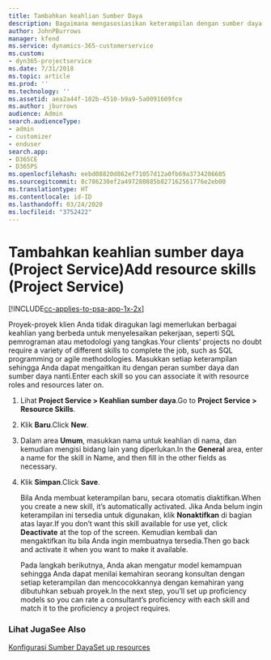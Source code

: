 ```yaml
---
title: Tambahkan keahlian Sumber Daya
description: Bagaimana mengasosiasikan keterampilan dengan sumber daya dalam Project Service
author: JohnPBurrows
manager: kfend
ms.service: dynamics-365-customerservice
ms.custom:
- dyn365-projectservice
ms.date: 7/31/2018
ms.topic: article
ms.prod: ''
ms.technology: ''
ms.assetid: aea2a44f-102b-4510-b9a9-5a0091609fce
ms.author: jburrows
audience: Admin
search.audienceType:
- admin
- customizer
- enduser
search.app:
- D365CE
- D365PS
ms.openlocfilehash: eebd08820d862ef71057d12a0fb69a3734206605
ms.sourcegitcommit: 8c786230ef2a497280885b827162561776e2eb00
ms.translationtype: HT
ms.contentlocale: id-ID
ms.lasthandoff: 03/24/2020
ms.locfileid: "3752422"
---
```

# <a name="add-resource-skills-project-service"></a><span data-ttu-id="2f0ea-103">Tambahkan keahlian sumber daya (Project Service)</span><span class="sxs-lookup"><span data-stu-id="2f0ea-103">Add resource skills (Project Service)</span></span>

[!INCLUDE[cc-applies-to-psa-app-1x-2x](../includes/cc-applies-to-psa-app-1x-2x.md)]

<span data-ttu-id="2f0ea-104">Proyek-proyek klien Anda tidak diragukan lagi memerlukan berbagai keahlian yang berbeda untuk menyelesaikan pekerjaan, seperti SQL pemrograman atau metodologi yang tangkas.</span><span class="sxs-lookup"><span data-stu-id="2f0ea-104">Your clients’ projects no doubt require a variety of different skills to complete the job, such as SQL programming or agile methodologies.</span></span> <span data-ttu-id="2f0ea-105">Masukkan setiap keterampilan sehingga Anda dapat mengaitkan itu dengan peran sumber daya dan sumber daya nanti.</span><span class="sxs-lookup"><span data-stu-id="2f0ea-105">Enter each skill so you can associate it with resource roles and resources later on.</span></span>  
  
1. <span data-ttu-id="2f0ea-106">Lihat **Project Service > Keahlian sumber daya**.</span><span class="sxs-lookup"><span data-stu-id="2f0ea-106">Go to **Project Service > Resource Skills**.</span></span>  
  
2. <span data-ttu-id="2f0ea-107">Klik **Baru**.</span><span class="sxs-lookup"><span data-stu-id="2f0ea-107">Click **New**.</span></span>  
  
3. <span data-ttu-id="2f0ea-108">Dalam area **Umum**, masukkan nama untuk keahlian di nama, dan kemudian mengisi bidang lain yang diperlukan.</span><span class="sxs-lookup"><span data-stu-id="2f0ea-108">In the **General** area, enter a name for the skill in Name, and then fill in the other fields as necessary.</span></span>  
  
4. <span data-ttu-id="2f0ea-109">Klik **Simpan**.</span><span class="sxs-lookup"><span data-stu-id="2f0ea-109">Click **Save**.</span></span>  
  
   <span data-ttu-id="2f0ea-110">Bila Anda membuat keterampilan baru, secara otomatis diaktifkan.</span><span class="sxs-lookup"><span data-stu-id="2f0ea-110">When you create a new skill, it’s automatically activated.</span></span> <span data-ttu-id="2f0ea-111">Jika Anda belum ingin keterampilan ini tersedia untuk digunakan, klik **Nonaktifkan** di bagian atas layar.</span><span class="sxs-lookup"><span data-stu-id="2f0ea-111">If you don’t want this skill available for use yet, click **Deactivate** at the top of the screen.</span></span> <span data-ttu-id="2f0ea-112">Kemudian kembali dan mengaktifkan itu bila Anda ingin membuatnya tersedia.</span><span class="sxs-lookup"><span data-stu-id="2f0ea-112">Then go back and activate it when you want to make it available.</span></span>  
  
   <span data-ttu-id="2f0ea-113">Pada langkah berikutnya, Anda akan mengatur model kemampuan sehingga Anda dapat menilai kemahiran seorang konsultan dengan setiap keterampilan dan mencocokkannya dengan kemahiran yang dibutuhkan sebuah proyek.</span><span class="sxs-lookup"><span data-stu-id="2f0ea-113">In the next step, you’ll set up proficiency models so you can rate a consultant’s proficiency with each skill and match it to the proficiency a project requires.</span></span>  
  
### <a name="see-also"></a><span data-ttu-id="2f0ea-114">Lihat Juga</span><span class="sxs-lookup"><span data-stu-id="2f0ea-114">See Also</span></span>  
 [<span data-ttu-id="2f0ea-115">Konfigurasi Sumber Daya</span><span class="sxs-lookup"><span data-stu-id="2f0ea-115">Set up resources</span></span>](../project-service/set-up-resources.md)
